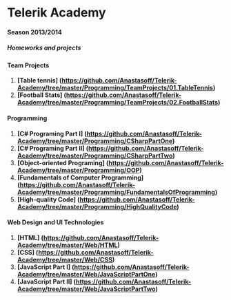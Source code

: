 Telerik Academy
===============
#### Season 2013/2014

##### Homeworks and projects

#### Team Projects
  1. <b>[Table tennis] (https://github.com/Anastasoff/Telerik-Academy/tree/master/Programming/TeamProjects/01.TableTennis)</b>
  2. <b>[Football Stats] (https://github.com/Anastasoff/Telerik-Academy/tree/master/Programming/TeamProjects/02.FootballStats)</b>

#### Programming
 1.  <b>[C# Programing Part I] (https://github.com/Anastasoff/Telerik-Academy/tree/master/Programming/CSharpPartOne)</b>
 2.  <b>[C# Programing Part II] (https://github.com/Anastasoff/Telerik-Academy/tree/master/Programming/CSharpPartTwo)</b>
 3.  <b>[Object-oriented Programing] (https://github.com/Anastasoff/Telerik-Academy/tree/master/Programming/OOP)</b>
 4.  <b>[Fundamentals of Computer Programming] (https://github.com/Anastasoff/Telerik-Academy/tree/master/Programming/FundamentalsOfProgramming)</b>
 5.  <b>[High-quality Code] (https://github.com/Anastasoff/Telerik-Academy/tree/master/Programming/HighQualityCode)</b>

#### Web Design and UI Technologies
 1. <b>[HTML] (https://github.com/Anastasoff/Telerik-Academy/tree/master/Web/HTML)</b>
 2. <b>[CSS] (https://github.com/Anastasoff/Telerik-Academy/tree/master/Web/CSS)</b>
 3. <b>[JavaScript Part I] (https://github.com/Anastasoff/Telerik-Academy/tree/master/Web/JavaScriptPartOne)</b>
 4. <b>[JavaScript Part II] (https://github.com/Anastasoff/Telerik-Academy/tree/master/Web/JavaScriptPartTwo)</b>
